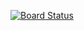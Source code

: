 [![Board Status](https://dev.azure.com/eblkygroup/ee698b1d-c10f-4486-ae10-b02ab419bc2e/8ee93435-17a0-4c86-8f88-847dc52e1813/_apis/work/boardbadge/0a774f1c-aa60-4eec-9c98-83d11495efa1)](https://dev.azure.com/eblkygroup/ee698b1d-c10f-4486-ae10-b02ab419bc2e/_boards/board/t/8ee93435-17a0-4c86-8f88-847dc52e1813/Microsoft.RequirementCategory)